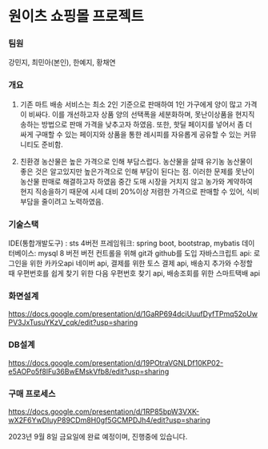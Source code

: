 # 원이츠 쇼핑몰 프로젝트

### 팀원
강민지, 최민아(본인), 한예지, 황채연

### 개요
1. 기존 마트 배송 서비스는 최소 2인 기준으로 판매하여 1인 가구에게 양이 많고 가격이 비싸다.
이를 개선하고자 상품 양의 선택폭을 세분화하며, 못난이상품을 현지직송하는 방법으로 판매 가격을 낮추고자 하였음.
또한, 핫딜 페이지를 넣어서 좀 더 싸게 구매할 수 있는 페이지와 상품을 통한 레시피를 자유롭게 공유할 수 있는 커뮤니티도 준비함.

3. 친환경 농산물은 높은 가격으로 인해 부담스럽다.
농산물을 살때 유기농 농산물이 좋은 것은 알고있지만 높은가격으로 인해 부담이 된다는 점. 이러한 문제를 못난이 농산물 판매로 해결하고자 하였음
중간 도매 시장을 거치지 않고 농가와 계약하여 현지 직송을하기 때문에 시세 대비 20%이상 저렴한 가격으로 판매할 수 있어, 식비 부담을 줄이려고 노력하였음.

### 기술스택
IDE(통합개발도구) : sts 4버전
프레임워크: spring boot, bootstrap, mybatis
데이터베이스:  mysql 8 버전
버전 컨트롤을 위해 git과 github를 도입
자바스크립트 api:  로그인을 위한 카카오api 네이버 api, 
                  결제를 위한 토스 결제 api, 
                  배송지 추가와 수정할 때 우편번호를 쉽게 찾기 위한 다음 우편번호 찾기 api, 
                  배송조회를 위한 스마트택배 api

### 화면설계
https://docs.google.com/presentation/d/1GaRP694dciUuufDyfTPmq52oUwPV3JxTusuYKzV_cqk/edit?usp=sharing

### DB설계
https://docs.google.com/presentation/d/19POtraVGNLDf10KP02-e5AOPo5f8lFu36BwEMskVfb8/edit?usp=sharing

### 구매 프로세스
https://docs.google.com/presentation/d/1RP85bpW3VXK-wX2F6YwDIuyP89CDm8H0gf5GCMPDJh4/edit?usp=sharing

2023년 9월 8일 금요일에 완료 예정이며, 진행중에 있습니다.

